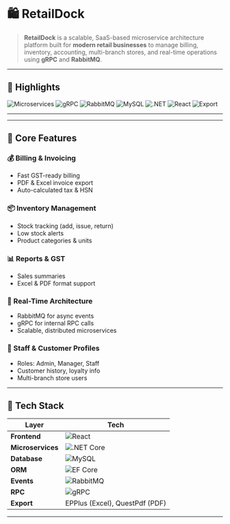 # 🛍️ RetailDock

> **RetailDock** is a scalable, SaaS-based microservice architecture platform built for **modern retail businesses** to manage billing, inventory, accounting, multi-branch stores, and real-time operations using **gRPC** and **RabbitMQ**.

---

## 📌 Highlights

![Microservices](https://img.shields.io/badge/Microservices-Enabled-blue?style=flat-square)
![gRPC](https://img.shields.io/badge/gRPC-Communication-green?style=flat-square)
![RabbitMQ](https://img.shields.io/badge/Event--Driven-RabbitMQ-orange?style=flat-square)
![MySQL](https://img.shields.io/badge/Database-MySQL-00618A?style=flat-square&logo=mysql&logoColor=white)
![.NET](https://img.shields.io/badge/Backend-.NET%208-512BD4?style=flat-square&logo=dotnet)
![React](https://img.shields.io/badge/Frontend-React.js-61DAFB?style=flat-square&logo=react)
![Export](https://img.shields.io/badge/Export-PDF/Excel-yellow?style=flat-square)

---

---

## 🚀 Core Features

### 💰 Billing & Invoicing
- Fast GST-ready billing
- PDF & Excel invoice export
- Auto-calculated tax & HSN

### 📦 Inventory Management
- Stock tracking (add, issue, return)
- Low stock alerts
- Product categories & units

### 📊 Reports & GST
- Sales summaries
- Excel & PDF format support

### 📡 Real-Time Architecture
- RabbitMQ for async events
- gRPC for internal RPC calls
- Scalable, distributed microservices

### 👥 Staff & Customer Profiles
- Roles: Admin, Manager, Staff
- Customer history, loyalty info
- Multi-branch store users

---

## 🔧 Tech Stack

| Layer             | Tech                              |
|------------------|------------------------------------|
| **Frontend**      | ![React](https://img.shields.io/badge/-React-61DAFB?logo=react&style=flat-square) |
| **Microservices** | ![.NET Core](https://img.shields.io/badge/-ASP.NET%20Core-512BD4?logo=dotnet&style=flat-square) |
| **Database**      | ![MySQL](https://img.shields.io/badge/-MySQL-00618A?logo=mysql&style=flat-square) |
| **ORM**           | ![EF Core](https://img.shields.io/badge/-EF%20Core-512BD4?logo=dotnet&style=flat-square) |
| **Events**        | ![RabbitMQ](https://img.shields.io/badge/-RabbitMQ-FF6600?logo=rabbitmq&style=flat-square) |
| **RPC**           | ![gRPC](https://img.shields.io/badge/-gRPC-0091EA?logo=grpc&style=flat-square) |
| **Export**        | EPPlus (Excel), QuestPdf (PDF)  |


---





